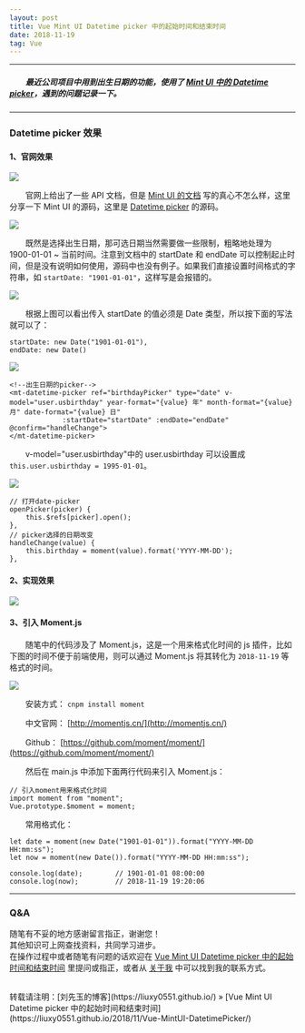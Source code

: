 ```yaml
---
layout: post
title: Vue Mint UI Datetime picker 中的起始时间和结束时间
date: 2018-11-19
tag: Vue
---
```


___
##### 　　最近公司项目中用到出生日期的功能，使用了 [Mint UI 中的 Datetime picker](https://mint-ui.github.io/docs/#/zh-cn2/datetime-picker)，遇到的问题记录一下。

___

### Datetime picker 效果

#### 1、官网效果

![](/images/posts/Vue-MintUI-DatetimePicker/1.gif)

　　官网上给出了一些 API 文档，但是 [Mint UI 的文档](https://mint-ui.github.io/docs/#/zh-cn2/datetime-picker) 写的真心不怎么样，这里分享一下 Mint UI 的源码，这里是 [Datetime picker](https://github.com/ElemeFE/mint-ui/blob/master/example/pages/datetime-picker.vue) 的源码。

![](/images/posts/Vue-MintUI-DatetimePicker/3.png)

　　既然是选择出生日期，那可选日期当然需要做一些限制，粗略地处理为 1900-01-01 ~ 当前时间。注意到文档中的 startDate 和 endDate 可以控制起止时间，但是没有说明如何使用，源码中也没有例子。如果我们直接设置时间格式的字符串，如 `startDate: "1901-01-01"`，这样写是会报错的。

![](/images/posts/Vue-MintUI-DatetimePicker/4.png)

　　根据上图可以看出传入 startDate 的值必须是 Date 类型，所以按下面的写法就可以了：

    startDate: new Date("1901-01-01"),
    endDate: new Date()
    
![](/images/posts/Vue-MintUI-DatetimePicker/5.png)

    <!--出生日期的picker-->
    <mt-datetime-picker ref="birthdayPicker" type="date" v-model="user.usbirthday" year-format="{value} 年" month-format="{value} 月" date-format="{value} 日"
                 :startDate="startDate" :endDate="endDate" @confirm="handleChange">
    </mt-datetime-picker>
    
　　v-model="user.usbirthday"中的 user.usbirthday 可以设置成 `this.user.usbirthday = 1995-01-01`。

![](/images/posts/Vue-MintUI-DatetimePicker/6.png)

    // 打开date-picker
    openPicker(picker) {
        this.$refs[picker].open();
    },
    // picker选择的日期改变
    handleChange(value) {
        this.birthday = moment(value).format('YYYY-MM-DD');
    },
    
#### 2、实现效果
    
![](/images/posts/Vue-MintUI-DatetimePicker/2.gif)

#### 3、引入 Moment.js

　　随笔中的代码涉及了 Moment.js，这是一个用来格式化时间的 js 插件，比如下图的时间不便于前端使用，则可以通过 Moment.js 将其转化为 `2018-11-19` 等格式的时间。

![](/images/posts/Vue-MintUI-DatetimePicker/7.png)

　　安装方式： `cnpm install moment`

　　中文官网： [http://momentjs.cn/](http://momentjs.cn/)

　　Github： [https://github.com/moment/moment/](https://github.com/moment/moment/)

　　然后在 main.js 中添加下面两行代码来引入 Moment.js：

    // 引入moment用来格式化时间
    import moment from "moment";
    Vue.prototype.$moment = moment;
    
　　常用格式化：

    let date = moment(new Date("1901-01-01")).format("YYYY-MM-DD HH:mm:ss");
    let now = moment(new Date()).format("YYYY-MM-DD HH:mm:ss");
    
    console.log(date);        // 1901-01-01 08:00:00
    console.log(now);         // 2018-11-19 19:20:06

___
### Q&A

随笔有不妥的地方感谢留言指正，谢谢您！  
其他知识可上网查找资料，共同学习进步。  
在操作过程中或者随笔有问题的话欢迎在 [Vue Mint UI Datetime picker 中的起始时间和结束时间](https://liuxy0551.github.io/2018/11/Vue-MintUI-DatetimePicker/) 里提问或指正，或者从 [关于我](https://liuxy0551.github.io/about/) 中可以找到我的联系方式。


<br>
转载请注明：[刘先玉的博客](https://liuxy0551.github.io/) » [Vue Mint UI Datetime picker 中的起始时间和结束时间](https://liuxy0551.github.io/2018/11/Vue-MintUI-DatetimePicker/)
